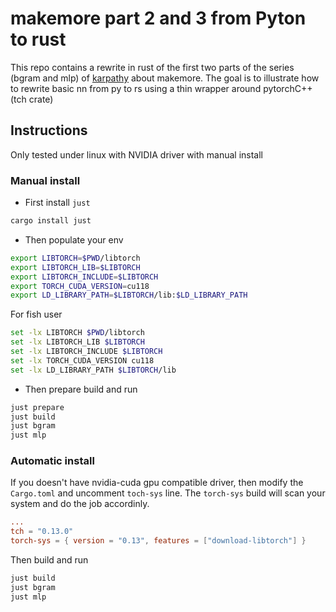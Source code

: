 # makemore part 2 and 3 from Pyton to rust

This repo contains a rewrite in rust of the first two parts of the series (bgram and mlp) of [karpathy](https://github.com/karpathy/makemore) about makemore. The goal is to illustrate how to rewrite basic nn from py to rs using a thin wrapper around pytorchC++ (tch crate)

## Instructions

Only tested under linux with NVIDIA driver with manual install

### Manual install

* First install `just`

```sh
cargo install just
```

* Then populate your env

```bash
export LIBTORCH=$PWD/libtorch
export LIBTORCH_LIB=$LIBTORCH
export LIBTORCH_INCLUDE=$LIBTORCH
export TORCH_CUDA_VERSION=cu118
export LD_LIBRARY_PATH=$LIBTORCH/lib:$LD_LIBRARY_PATH
```

For fish user

```sh
set -lx LIBTORCH $PWD/libtorch 
set -lx LIBTORCH_LIB $LIBTORCH 
set -lx LIBTORCH_INCLUDE $LIBTORCH
set -lx TORCH_CUDA_VERSION cu118 
set -lx LD_LIBRARY_PATH $LIBTORCH/lib
```

* Then prepare build and run

```sh
just prepare
just build
just bgram
just mlp
```

### Automatic install

If you doesn't have nvidia-cuda gpu compatible driver, then modify the `Cargo.toml` and uncomment `toch-sys` line. The `torch-sys` build will scan your system and do the job accordinly.

```toml
...
tch = "0.13.0"
torch-sys = { version = "0.13", features = ["download-libtorch"] }
```

Then build and run

```sh
just build
just bgram
just mlp
```

